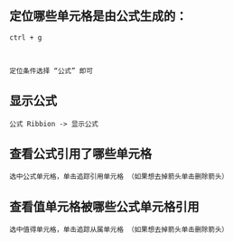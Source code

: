 ## 定位哪些单元格是由公式生成的：

    ctrl + g



    定位条件选择 “公式” 即可


## 显示公式

    公式 Ribbion -> 显示公式


## 查看公式引用了哪些单元格

    选中公式单元格，单击追踪引用单元格 （如果想去掉箭头单击删除箭头）
    
## 查看值单元格被哪些公式单元格引用

    选中值得单元格，单击追踪从属单元格 （如果想去掉箭头单击删除箭头）
    

    
    
